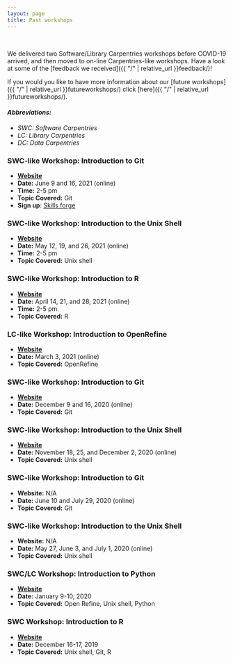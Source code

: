 ```yaml
---
layout: page
title: Past workshops
---
```



<br/>

We delivered two Software/Library Carpentries workshops before COVID-19 arrived, and then moved to on-line Carpentries-like workshops. Have a look at some of the [feedback we received]({{ "/" | relative_url }}feedback/)!

If you would you like to have more information about our [future workshops]({{ "/" | relative_url }}futureworkshops/) click [here]({{ "/" | relative_url }}futureworkshops/).


#### *Abbreviations:*
* *SWC: Software Carpentries*
* *LC: Library Carpentries*
* *DC: Data Carpentries*


### SWC-like Workshop: Introduction to Git

* [**Website**](https://kcl-carpentries.github.io/2021-06-09-KCL-online/)
* **Date:** June 9 and 16, 2021 (online)
* **Time:** 2-5 pm
* **Topic Covered:** Git
* **Sign up**: [Skills forge](https://training.kcl.ac.uk/kcl/#he/dev/eventDetails,;em,providerCode=HSDTC,providerOrgAlias=kcl,number=1003,;)


### SWC-like Workshop: Introduction to the Unix Shell

* [**Website**](https://kcl-carpentries.github.io/2021-05-12-KCL-online/)
* **Date:** May 12, 19, and 26, 2021 (online)
* **Time:** 2-5 pm
* **Topic Covered:** Unix shell


### SWC-like Workshop: Introduction to R

* [**Website**](https://kcl-carpentries.github.io/2021-04-14-KCL-IntroR-online/)
* **Date:** April 14, 21, and 28, 2021 (online)
* **Time:** 2-5 pm
* **Topic Covered:** R


### LC-like Workshop: Introduction to OpenRefine

* [**Website**](https://swc-kcl-london-03-2021.github.io/2021-03-03-KCL-OpenRefine/) 
* **Date:** March 3, 2021 (online)
* **Topic Covered:** OpenRefine


### SWC-like Workshop: Introduction to Git

* [**Website**](https://alesssia.github.io/2020-11-180-KCL/)
* **Date:** December 9 and 16, 2020 (online)
* **Topic Covered:** Git


### SWC-like Workshop: Introduction to the Unix Shell

* [**Website**](https://alesssia.github.io/2020-11-180-KCL/)
* **Date:** November 18, 25, and December 2, 2020 (online)
* **Topic Covered:** Unix shell


### SWC-like Workshop: Introduction to Git

* **Website:** N/A
* **Date:** June 10 and July 29, 2020 (online)
* **Topic Covered:** Git


### SWC-like Workshop: Introduction to the Unix Shell

* **Website:** N/A
* **Date:** May 27, June 3, and July 1, 2020 (online)
* **Topic Covered:** Unix shell


### SWC/LC Workshop: Introduction to Python

* [**Website**](https://swc-kc-london-01-2020.github.io/SWC-KCL-202001/)
* **Date:** January 9-10, 2020
* **Topic Covered:** Open Refine, Unix shell, Python


### SWC Workshop: Introduction to R

* [**Website**](https://punama.github.io/2019-12-16-london-kcl/)
* **Date:** December 16-17, 2019
* **Topic Covered:** Unix shell, Git, R

